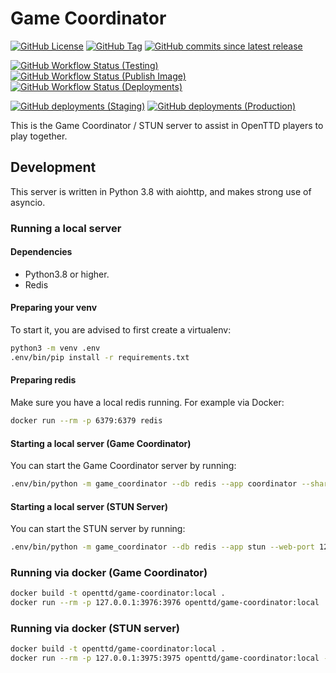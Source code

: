 # Game Coordinator

[![GitHub License](https://img.shields.io/github/license/OpenTTD/game-coordinator)](https://github.com/OpenTTD/game-coordinator/blob/main/LICENSE)
[![GitHub Tag](https://img.shields.io/github/v/tag/OpenTTD/game-coordinator?include_prereleases&label=stable)](https://github.com/OpenTTD/game-coordinator/releases)
[![GitHub commits since latest release](https://img.shields.io/github/commits-since/OpenTTD/game-coordinator/latest/main)](https://github.com/OpenTTD/game-coordinator/commits/main)

[![GitHub Workflow Status (Testing)](https://img.shields.io/github/actions/workflow/status/OpenTTD/game-coordinator/testing.yml?branch=main&label=main)](https://github.com/OpenTTD/game-coordinator/actions/workflows/testing.yml)
[![GitHub Workflow Status (Publish Image)](https://img.shields.io/github/actions/workflow/status/OpenTTD/game-coordinator/publish.yml?label=publish)](https://github.com/OpenTTD/game-coordinator/actions/workflows/publish.yml)
[![GitHub Workflow Status (Deployments)](https://img.shields.io/github/actions/workflow/status/OpenTTD/game-coordinator/deployment.yml?label=deployment)](https://github.com/OpenTTD/game-coordinator/actions/workflows/deployment.yml)

[![GitHub deployments (Staging)](https://img.shields.io/github/deployments/OpenTTD/game-coordinator/staging?label=staging)](https://github.com/OpenTTD/game-coordinator/deployments)
[![GitHub deployments (Production)](https://img.shields.io/github/deployments/OpenTTD/game-coordinator/production?label=production)](https://github.com/OpenTTD/game-coordinator/deployments)

This is the Game Coordinator / STUN server to assist in OpenTTD players to play together.

## Development

This server is written in Python 3.8 with aiohttp, and makes strong use of asyncio.

### Running a local server

#### Dependencies

- Python3.8 or higher.
- Redis

#### Preparing your venv

To start it, you are advised to first create a virtualenv:

```bash
python3 -m venv .env
.env/bin/pip install -r requirements.txt
```

#### Preparing redis

Make sure you have a local redis running. For example via Docker:

```bash
docker run --rm -p 6379:6379 redis
```

#### Starting a local server (Game Coordinator)

You can start the Game Coordinator server by running:

```bash
.env/bin/python -m game_coordinator --db redis --app coordinator --shared-secret test --web-port 12345
```

#### Starting a local server (STUN Server)

You can start the STUN server by running:

```bash
.env/bin/python -m game_coordinator --db redis --app stun --web-port 12346
```

### Running via docker (Game Coordinator)

```bash
docker build -t openttd/game-coordinator:local .
docker run --rm -p 127.0.0.1:3976:3976 openttd/game-coordinator:local
```

### Running via docker (STUN server)

```bash
docker build -t openttd/game-coordinator:local .
docker run --rm -p 127.0.0.1:3975:3975 openttd/game-coordinator:local --app stun --bind 0.0.0.0 --db redis --redis-url redis://redis
```
